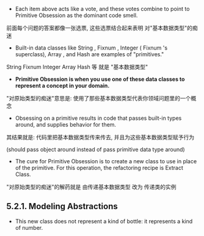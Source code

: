 + Each item above acts like a vote, and these votes combine to point to Primitive Obsession as the dominant code smell.

前面每个问题的答案都像一张选票, 这些选票结合起来表明 对"基本数据类型"的痴迷

+ Built-in data classes like String , Fixnum , Integer ( Fixnum 's superclass), Array , and Hash are examples of "primitives."

String Fixnum Integer Array Hash 等 就是 "基本数据类型"

+ **Primitive Obsession is when you use one of these data classes to represent a concept in your domain.**

"对原始类型的痴迷"意思是: 使用了那些基本数据类型代表你领域问题里的一个概念

+ Obsessing on a primitive results in code that passes built-in types around, and supplies behavior for them.

其结果就是: 代码里把基本数据类型传来传去, 并且为这些基本数据类型赋予行为

(should pass object around instead of pass primitive data type around)

+ The cure for Primitive Obsession is to create a new class to use in place of the primitive. For this operation, the refactoring recipe is Extract Class.

"对原始类型的痴迷"的解药就是 由传递基本数据类型 改为 传递类的实例

## 5.2.1. Modeling Abstractions

+ This new class does not represent a kind of bottle: it represents a kind of number.



































